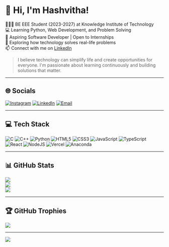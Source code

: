 # 👋 Hi, I'm Hashvitha!

👩🏻‍🎓 BE EEE Student (2023-2027) at Knowledge Institute of Technology  
💻 Learning Python, Web Development, and Problem Solving  
🔭 Aspiring Software Developer | Open to Internships  
🌱 Exploring how technology solves real-life problems  
📫 Connect with me on [LinkedIn](http://www.linkedin.com/in/hashvitha-m) 



> I believe technology can simplify life and create opportunities for everyone. I'm passionate about learning continuously and building solutions that matter.

---

## 🌐 Socials

[![Instagram](https://img.shields.io/badge/Instagram-%23E4405F.svg?logo=Instagram&logoColor=white)](https://instagram.com/hash__v) [![LinkedIn](https://img.shields.io/badge/LinkedIn-%230077B5.svg?logo=linkedin&logoColor=white)](https://www.linkedin.com/in/hashvitha-m-2514a8290?utm_source=share&utm_campaign=share_via&utm_content=profile&utm_medium=android_app) [![Email](https://img.shields.io/badge/Email-D14836?logo=gmail&logoColor=white)](mailto:hashvitham2006@gmail.com)

---

## 💻 Tech Stack

![C](https://img.shields.io/badge/c-%2300599C.svg?style=for-the-badge&logo=c&logoColor=white) ![C++](https://img.shields.io/badge/c++-%2300599C.svg?style=for-the-badge&logo=c%2B%2B&logoColor=white) ![Python](https://img.shields.io/badge/python-3670A0?style=for-the-badge&logo=python&logoColor=ffdd54) ![HTML5](https://img.shields.io/badge/html5-%23E34F26.svg?style=for-the-badge&logo=html5&logoColor=white) ![CSS3](https://img.shields.io/badge/css3-%231572B6.svg?style=for-the-badge&logo=css3&logoColor=white) ![JavaScript](https://img.shields.io/badge/javascript-%23323330.svg?style=for-the-badge&logo=javascript&logoColor=%23F7DF1E) ![TypeScript](https://img.shields.io/badge/typescript-%23007ACC.svg?style=for-the-badge&logo=typescript&logoColor=white) ![React](https://img.shields.io/badge/react-%2320232a.svg?style=for-the-badge&logo=react&logoColor=%2361DAFB) ![NodeJS](https://img.shields.io/badge/node.js-6DA55F?style=for-the-badge&logo=node.js&logoColor=white) ![Vercel](https://img.shields.io/badge/vercel-%23000000.svg?style=for-the-badge&logo=vercel&logoColor=white) ![Anaconda](https://img.shields.io/badge/Anaconda-%2344A833.svg?style=for-the-badge&logo=anaconda&logoColor=white)  


---

## 📊 GitHub Stats

![](https://github-readme-stats.vercel.app/api?username=HashviM&theme=radical&hide_border=false&include_all_commits=true&count_private=false)  
![](https://nirzak-streak-stats.vercel.app/?user=HashviM&theme=radical&hide_border=false)  
![](https://github-readme-stats.vercel.app/api/top-langs/?username=HashviM&theme=radical&hide_border=false&include_all_commits=true&count_private=false&layout=compact)

---

## 🏆 GitHub Trophies

![](https://github-profile-trophy.vercel.app/?username=HashviM&theme=radical&no-frame=false&no-bg=true&margin-w=4)

---

[![](https://visitcount.itsvg.in/api?id=HashviM&icon=0&color=0)](https://visitcount.itsvg.in)

